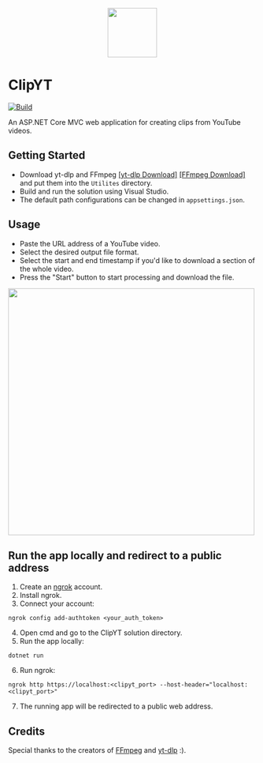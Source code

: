 <p align="center">
  <img height="100" src="https://github.com/pawelptak/clip-yt/assets/52631916/5f6176d5-a57d-4095-bd4d-9f6405b457c3">
</p>

# ClipYT
[![Build](https://github.com/pawelptak/clip-yt/actions/workflows/build.yml/badge.svg?branch=main)](https://github.com/pawelptak/clip-yt/actions/workflows/build.yml)

An ASP.NET Core MVC web application for creating clips from YouTube videos.

## Getting Started
- Download yt-dlp and FFmpeg [[yt-dlp Download]](https://github.com/yt-dlp/yt-dlp/releases/latest) [[FFmpeg Download]](https://ffmpeg.org/download.html) and put them into the `Utilites` directory.
- Build and run the solution using Visual Studio.
- The default path configurations can be changed in `appsettings.json`.

## Usage
- Paste the URL address of a YouTube video.
- Select the desired output file format.
- Select the start and end timestamp if you'd like to download a section of the whole video.
- Press the "Start" button to start processing and download the file.

 <img height="500" src="https://github.com/pawelptak/clip-yt/assets/52631916/b1d956f8-bf3d-4a20-9e57-cbc239e9e090">

 ## Run the app locally and redirect to a public address
1. Create an [ngrok](https://ngrok.com/) account.
2. Install ngrok.
3. Connect your account:
```
ngrok config add-authtoken <your_auth_token>
```
4. Open cmd and go to the ClipYT solution directory.
5. Run the app locally:
```
dotnet run
```
6. Run ngrok:
```
ngrok http https://localhost:<clipyt_port> --host-header="localhost:<clipyt_port>"
```
7. The running app will be redirected to a public web address.

## Credits
Special thanks to the creators of [FFmpeg](https://ffmpeg.org/) and [yt-dlp](https://github.com/yt-dlp/yt-dlp) :).
